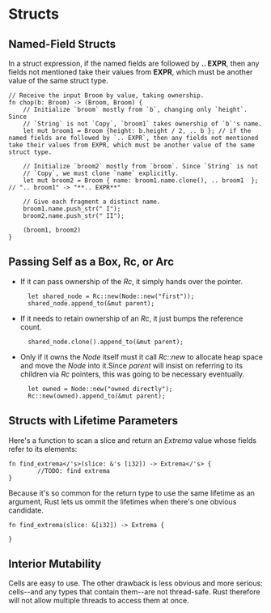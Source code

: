 # Structs
## Named-Field Structs
In a struct expression, if the named fields are followed by **.. EXPR**, then any fields not mentioned take their values from **EXPR**, which must be another value of the same struct type.


    // Receive the input Broom by value, taking ownership.
    fn chop(b: Broom) -> (Broom, Broom) {
        // Initialize `broom` mostly from `b`, changing only `height`. Since
        // `String` is not `Copy`, `broom1` takes ownership of `b`'s name.
        let mut broom1 = Broom {height: b.height / 2, .. b }; // if the named fields are followed by `.. EXPR`, then any fields not mentioned take their values from EXPR, which must be another value of the same struct type.
    
        // Initialize `broom2` mostly from `broom`. Since `String` is not
        // `Copy`, we must clone `name` explicitly.
        let mut broom2 = Broom { name: broom1.name.clone(), .. broom1  }; // ".. broom1" -> "**.. EXPR**"
    
        // Give each fragment a distinct name.
        broom1.name.push_str(" I");
        broom2.name.push_str(" II");
    
        (broom1, broom2)
    }



## Passing Self as a Box, Rc, or Arc
- If it can pass ownership of the *Rc*, it simply hands over the pointer.

        let shared_node = Rc::new(Node::new("first"));
        shared_node.append_to(&mut parent);

- If it needs to retain ownership of an *Rc*, it just bumps the reference count. 

        shared_node.clone().append_to(&mut parent);

- Only if it owns the *Node* itself must it call *Rc::new* to allocate heap space and move the *Node* into it.Since *parent* will insist on referring to its children via *Rc<Node>* pointers, this was going to be necessary eventually. 

        let owned = Node::new("owned directly");
        Rc::new(owned).append_to(&mut parent);

## Structs with Lifetime Parameters
Here's a function to scan a slice and return an *Extrema* value whose fields refer to its elements:

    fn find_extrema</'s>(slice: &'s [i32]) -> Extrema</'s> {
            //TODO: find extrema 
    }



Because it's so common for the return type to use the same lifetime as an argument, Rust lets us ommit the lifetimes when there's one obvious candidate.

    fn find_extrema(slice: &[i32]) -> Extrema {
    
    }


## Interior Mutability
Cells are easy to use. The other drawback is less obvious and more serious: cells--and any types that contain them--are not thread-safe. Rust therefore will not allow multiple threads to access them at once.

